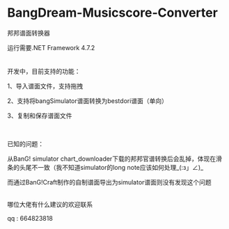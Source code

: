 # BangDream-Musicscore-Converter
邦邦谱面转换器

运行需要.NET Framework 4.7.2
<br/>
<br/>
<br/>
开发中，目前支持的功能：

1、导入谱面文件，支持拖拽

2、支持将bangSimulator谱面转换为bestdori谱面（单向）

3、复制和保存谱面文件

<br/>

已知的问题：

从BanG! simulator chart_downloader下载的邦邦官谱转换后会乱掉，体现在滑条的头尾不一致（我不知道simulator的long note应该如何处理_(:з」∠)_

而通过BanG!Craft制作的自制谱面导出为simulator谱面则没有发现这个问题
<br/>
<br/>


哪位大佬有什么建议的欢迎联系

qq : 664823818
